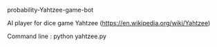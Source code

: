 probability-Yahtzee-game-bot

AI player for dice game Yahtzee (https://en.wikipedia.org/wiki/Yahtzee)

Command line : python yahtzee.py